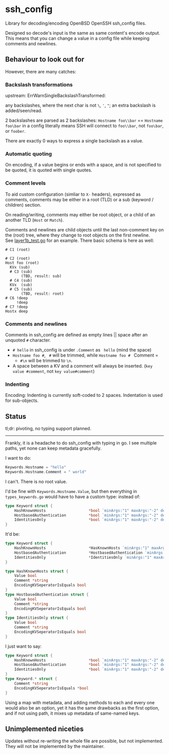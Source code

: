 # ssh_config
Library for decoding/encoding OpenBSD OpenSSH ssh_config files.

Designed so decode's input is the same as same content's encode output. This means that you can change a value in a config file while keeping comments and newlines.

## Behaviour to look out for
However, there are many catches:
### Backslash transformations
upstream: ErrWarnSingleBackslashTransformed:

any backslashes, where the next char is not `\`, `'`, `"`; an extra backslash is added/seen/read.

2 backslashes are parsed as 2 backslashes: `Hostname foo\\bar` == `Hostname foo\bar` in a config literally means SSH will connect to `foo\\bar`, not `foo\bar`, or `foober`.

There are exactly 0 ways to express a single backslash as a value.

### Automatic quoting
On encoding, if a value begins or ends with a space, and is not specified to be quoted, it is quoted with single quotes.

### Comment levels
To aid custom configuration (simliar to `X-` headers), expressed as comments, comments may be either in a root (TLD) or a sub (keyword / children) section.

On reading/writing, comments may either be root object, or a child of an another TLD (`Host` or `Match`).

Comments and newlines are child objects until the last non-comment key on the (root) tree, where they change to root objects on the first newline.  
See [layer1b_test.go](layer1b_test.go) for an example. There basic schema is here as well:
 ```
 # C1 (root)

 # C2 (root)
 Host foo (root)
   KVx (sub)
   # C3 (sub)
        (TBD, result: sub)
   # C4 (sub)
   KVx  (sub)
   # C5 (sub)
        (TBD, result: root)
 # C6 !deep
      !deep
 # C7 !deep
 Hostx deep
```

### Comments and newlines
Comments in ssh_config are defined as empty lines || space after an unquoted `#` character.
 - `# hello` in ssh_config is under `.Comment` as ` hello` (mind the space)
 - `Hostname foo #`, ` #` will be trimmed, while `Hostname foo # ` Comment = ` `
   - `#\n` will be trimmed to `\n`.
 - A space between a KV and a comment will always be inserted. (`key value #comment`, not `key value#comment`)

### Indenting
Encoding: Indenting is currently soft-coded to 2 spaces. Indentation is used for sub-objects.

## Status
tl;dr: pivoting, no typing support planned.

***

Frankly, it is a headache to do ssh_config with typing in go. I see multiple paths, yet none can keep metadata gracefully.

I want to do:
```go
Keywords.Hostname = "hello"
Keywords.Hostname.Comment = " world"
```

I can't. There is no root value.

I'd be fine with `Keywords.Hostname.Value`, but then everything in `types_keywords.go` would have to have a custom type: instead of:
```go
type Keyword struct {
	HashKnownHosts                   *bool `minArgs:"1" maxArgs:"-2" definition:"Flag"`
	HostbasedAuthentication          *bool `minArgs:"1" maxArgs:"-2" definition:"Flag"`
	IdentitiesOnly                   *bool `minArgs:"1" maxArgs:"-2" definition:"Flag"`
}
```

It'd be:
```go
type Keyword struct {
	HashKnownHosts                   *HasKnownHosts `minArgs:"1" maxArgs:"-2" definition:"Flag"`
	HostbasedAuthentication          *HostbasedAuthentication `minArgs:"1" maxArgs:"-2" definition:"Flag"`
	IdentitiesOnly                   *IdentitiesOnly `minArgs:"1" maxArgs:"-2" definition:"Flag"`
}

type HashKnownHosts struct {
    Value bool
    Comment *string
    EncodingKVSeperatorIsEquals bool
}
type HostbasedAuthentication struct {
    Value bool
    Comment *string
    EncodingKVSeperatorIsEquals bool
}
type IdentitiesOnly struct {
    Value bool
    Comment *string
    EncodingKVSeperatorIsEquals bool
}
```

I just want to say:
```go
type Keyword struct {
	HashKnownHosts                   *bool `minArgs:"1" maxArgs:"-2" definition:"Flag"`
	HostbasedAuthentication          *bool `minArgs:"1" maxArgs:"-2" definition:"Flag"`
	IdentitiesOnly                   *bool `minArgs:"1" maxArgs:"-2" definition:"Flag"`
}
type Keyword.* struct {
    Comment *string
    EncodingKVSeperatorIsEquals *bool
}
```

Using a map with metadata, and adding methods to each and every one would also be an option, yet it has the same drawbacks as the first option, and if not using path, it mixes up metadata of same-named keys.

## Unimplemented niceties
Updates without re-writing the whole file are possible, but not implemented. They will not be implemented by the maintainer.
